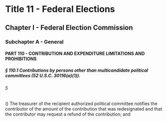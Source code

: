 
# Title 11 - Federal Elections
## Chapter I - Federal Election Commission
### Subchapter A - General
#### PART 110 - CONTRIBUTION AND EXPENDITURE LIMITATIONS AND PROHIBITIONS
##### § 110.1 Contributions by persons other than multicandidate political committees (52 U.S.C. 30116(a)(1)).
###### 5

() The treasurer of the recipient authorized political committee notifies the contributor of the amount of the contribution that was redesignated and that the contributor may request a refund of the contribution; and

